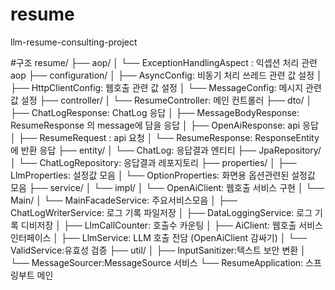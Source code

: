 # resume
llm-resume-consulting-project

#구조
resume/
├── aop/
│   └── ExceptionHandlingAspect : 익셉션 처리 관련 aop
├── configuration/
│   ├── AsyncConfig: 비동기 처리 쓰레드 관련 값 설정
│   ├── HttpClientConfig: 웹호출 관련 값 설정
│   └── MessageConfig: 메시지 관련 값 설정
├── controller/
│   └── ResumeController: 메인 컨트롤러
├── dto/
│   ├── ChatLogResponse: ChatLog 응답
│   ├── MessageBodyResponse: ResumeResponse 의 message에 담을 응답
│   ├── OpenAiResponse: api 응답
│   ├── ResumeRequest : api 요청
│   └── ResumeResponse: ResponseEntity에 반환 응답
├── entity/
│   └── ChatLog: 응답결과 엔티티
├── JpaRepository/
│   └── ChatLogRepository: 응답결과 레포지토리
├── properties/
│   ├── LlmProperties: 설정값 모음
│   └── OptionProperties: 화면용 옵션관련된 설정값 모음
├── service/
│   └── impl/
│          └── OpenAiClient: 웹호출 서비스 구현
│   └── Main/
│          └── MainFacadeService: 주요서비스모음
│   ├── ChatLogWriterService: 로그 기록 파일저장 
│   ├── DataLoggingService: 로그 기록 디비저장 
│   ├── LlmCallCounter: 호출수 카운팅
│   ├── AiClient: 웹호출 서비스 인터페이스
│   ├── LlmService: LLM 호출 전담 (OpenAiClient 감싸기)
│   └── ValidService:유효성 검증
├── util/
│   ├── InputSanitizer:텍스트 보안 변환
│   └── MessageSourcer:MessageSource 서비스
└── ResumeApplication: 스프링부트 메인